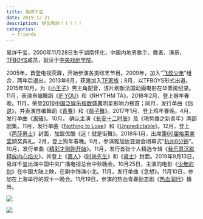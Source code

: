 ```yaml
---
title: 易烊千玺
date: 2019-12-21
description: 好优秀的！！！！！
categories:
  - friends
---
```



易烊千玺，2000年11月28日生于湖南怀化，中国内地男歌手、舞者、演员，[TFBOYS](https://baike.so.com/doc/7015646-7238535.html)成员，就读于[中央戏剧学院](https://baike.so.com/doc/931851-984972.html)。

2005年，首登电视荧屏，开始参演各类综艺节目。2009年，加入“[飞炫少年](https://baike.so.com/doc/3473560-3654585.html)”组合，两年后退出。2013年6月，获邀加入[TF家族](https://baike.so.com/doc/5377901-5614064.html)；8月，以TFBOYS形式出道。2015年10月，为《[小王子](https://baike.so.com/doc/2905485-3066080.html)》男主角配音，该片刷新法国动画电影在华票房纪录。11月，表演自编舞蹈《[IF YOU](https://baike.so.com/doc/23692125-24247757.html)》和《RHYTHM TA》。2016年2月，登上猴年春晚。11月，荣登[2016中国泛娱乐指数盛典](https://baike.so.com/doc/24507918-25361839.html)明星影响力榜首；同月，发行单曲《[你说](https://baike.so.com/doc/5335702-24887474.html)》，并表演自编舞蹈《[青春](https://baike.so.com/doc/5366977-5602722.html)》和《[扇子舞](https://baike.so.com/doc/506350-536159.html)》。2017年1月，登上鸡年春晚。4月，发行单曲《[离骚](https://baike.so.com/doc/3097802-3265208.html)》。10月， 确认主演《[长安十二时辰](https://baike.so.com/doc/24376918-25248237.html)》及《艳势番之新青年》两部剧集。11月，发行单曲《[Nothing to Lose](https://baike.so.com/doc/177104-187101.html)》和《[Unpredictable](https://baike.so.com/doc/28376849-29803732.html)》。12月，登上《[芭莎男士](https://baike.so.com/doc/6423059-6636731.html)》封面，加盟优酷《这！就是街舞》。2018年1月，出席[第60届格莱美奖](https://baike.so.com/doc/24720537-25627664.html)颁奖典礼。2月，登上狗年春晚。9月，参演雅加达亚运会闭幕式“[杭州8分钟](https://baike.so.com/doc/28450081-29884622.html)”。10月，发行单曲《[精彩才刚刚开始](https://baike.so.com/doc/28560339-30012374.html)》。11月，发行首张个人精选专辑《[我乐意沉默释放内心焰火](https://baike.so.com/doc/28830518-30293675.html)》，并登上《[嘉人](https://baike.so.com/doc/756327-800476.html)》《[时尚先生](https://baike.so.com/doc/5414285-27230187.html)》和《[睿士](https://baike.so.com/doc/7852447-8126542.html)》封面。2019年9月13日，易烊千玺出演中国中央广播电视总台中秋晚会。10月25日，主演的电影《[少年的你](https://baike.so.com/doc/28372251-29798623.html)》在中国大陆上映，在剧中饰演小北。11月，发行单曲《念想》。11月10日，参加在上海举行的双十一晚会。11月19日，参演的热血青春励志剧《[热血同行](https://baike.so.com/doc/28835084-30300751.html)》播出。

![](https://p1.ssl.qhimgs1.com/sdr/400__/t019da3e87ea6775c4b.jpg)

![](https://p2.ssl.qhimgs1.com/sdr/400__/t01e41ae33bc08cb9b8.jpg)